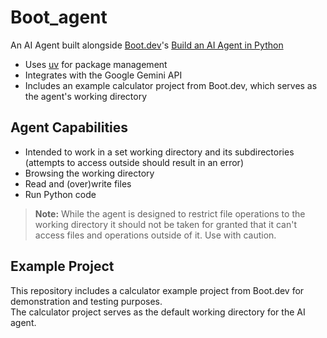 # Boot_agent

An AI Agent built alongside [Boot.dev](https://boot.dev)'s [Build an AI Agent in Python](https://boot.dev/courses/build-an-ai-agent-in-python)

- Uses [uv](https://github.com/astral-sh/uv) for package management
- Integrates with the Google Gemini API
- Includes an example calculator project from Boot.dev, which serves as the agent's working directory

## Agent Capabilities

- Intended to work in a set working directory and its subdirectories (attempts to access outside should result in an error)
- Browsing the working directory
- Read and (over)write files
- Run Python code

> **Note:** While the agent is designed to restrict file operations to the working directory it should not be taken for granted that it can't access files and operations outside of it. Use with caution.

## Example Project

This repository includes a calculator example project from Boot.dev for demonstration and testing purposes.  
The calculator project serves as the default working directory for the AI agent.
